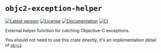 # `objc2-exception-helper`

[![Latest version](https://badgen.net/crates/v/objc2-exception-helper)](https://crates.io/crates/objc2-exception-helper)
[![License](https://badgen.net/badge/license/MIT/blue)](https://github.com/madsmtm/objc2/blob/master/LICENSE.txt)
[![Documentation](https://docs.rs/objc2-exception-helper/badge.svg)](https://docs.rs/objc2-exception-helper/)
[![CI](https://github.com/madsmtm/objc2/actions/workflows/ci.yml/badge.svg)](https://github.com/madsmtm/objc2/actions/workflows/ci.yml)

External helper function for catching Objective-C exceptions.

You should not need to use this crate directly, it's an implementation detail of [`objc2`](https://github.com/madsmtm/objc2).
